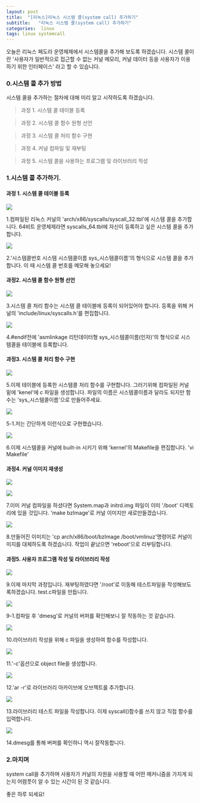 ```yaml
---
layout: post
title:  "[리눅스]리눅스 시스템 콜(system call) 추가하기"
subtitle:   "리눅스 시스템 콜(system call) 추가하기"
categories:  linux
tags: linux systemcall 
---
```


오늘은 리눅스 페도라 운영체제에서 시스템콜을 추가해 보도록 하겠습니다. 시스템 콜이란 '사용자가 일반적으로 접근할 수 없는 커널 메모리, 커널 데이터 등을 사용자가 이용하기 위한 인터페이스' 라고 할 수 있습니다. 

### 0.시스템 콜 추가 방법

시스템 콜을 추가하는 절차에 대해 미리 알고 시작하도록 하겠습니다.

> 과정 1. 시스템 콜 테이블 등록

> 과정 2. 시스템 콜 함수 원형 선언

> 과정 3. 시스템 콜 처리 함수 구현

> 과정 4. 커널 컴파일 및 재부팅

> 과정 5. 시스템 콜을 사용하는 프로그램 및 라이브러리 작성

### 1.시스템 콜 추가하기.

#### 과정 1. 시스템 콜 테이블 등록

[![](http://postfiles2.naver.net/20160320_273/zooqzqz_14584011511083BhNI_PNG/1.PNG?type=w773)](#)

1.컴파일된 리눅스 커널의 'arch/x86/syscalls/syscall_32.tbl'에 시스템 콜을 추가합니다. 64비트 운영체제라면 syscalls_64.tbl에 자신이 등록하고 싶은 시스템 콜을 추가합니다.

[![](http://postfiles10.naver.net/20160320_201/zooqzqz_14584011513464LLG0_PNG/2.PNG?type=w773)](#)

2.'시스템콜번호 시스템 시스템콜이름 sys_시스템콜이름'의 형식으로 시스템 콜을 추가합니다. 이 때 시스템 콜 번호를 메모해 놓으세요!

#### 과정2. 시스템 콜 함수 원형 선언

[![](http://postfiles7.naver.net/20160320_86/zooqzqz_1458401151505pEKib_PNG/3.PNG?type=w773)](#)

3.시스템 콜 처리 함수는 시스템 콜 테이블에 등록이 되어있어야 합니다. 등록을 위해 커널의 'include/linux/syscalls.h'를 편집합니다.

[![](http://postfiles14.naver.net/20160320_253/zooqzqz_1458401151657PfbaU_PNG/4.PNG?type=w773)](#)

4.#endif전에 'asmlinkage 리턴데이터형 sys_시스템콜이름(인자)'의 형식으로 시스템콜을 테이블에 등록합니다.

#### 과정3. 시스템 콜 처리 함수 구현

[![](http://postfiles3.naver.net/20160320_18/zooqzqz_1458401151762l4SN3_PNG/5.PNG?type=w773)](#)

5.이제 테이블에 등록한 시스템콜 처리 함수를 구현합니다. 그러기위해 컴파일된 커널 밑에 'kenel'에 c 파일을 생성합니다. 파일의 이름은 시스템콜이름과 달라도 되지만 함수는 'sys_시스템콜이름'으로 만들어주세요.


[![](http://postfiles15.naver.net/20160320_286/zooqzqz_1458401152047lBKvC_PNG/6.PNG?type=w773)](#)

5-1.저는 간단하게 이런식으로 구현했습니다.

[![](http://postfiles12.naver.net/20160320_219/zooqzqz_1458401152214VKNeA_PNG/7.PNG?type=w773)](#)

6.이제 시스템콜을 커널에 built-in 시키기 위해 'kernel'의 Makefile을 편집합니다. 'vi Makefile'

#### 과정4. 커널 이미지 재생성

[![](http://postfiles9.naver.net/20160320_8/zooqzqz_1458401152349dkoBT_PNG/8.PNG?type=w773)](#) 

[![](http://postfiles16.naver.net/20160320_15/zooqzqz_1458401152708FX1su_PNG/9.PNG?type=w773)](#)

7.이미 커널 컴파일을 하셨다면 System.map과 initrd.img 파일이 이미 '/boot' 디렉토리에 있을 것입니다. 'make bzImage'로 커널 이미지만 새로만들겠습니다. 

[![](http://postfiles14.naver.net/20160320_285/zooqzqz_14584011529345Xu9t_PNG/10.PNG?type=w773)](#)

8.만들어진 이미지는 'cp arch/x86/boot/bzImage /boot/vmlinuz'명령어로 커널이미지를 대체하도록 하겠습니다. 작업이 끝났으면 'reboot'으로 리부팅합니다.

#### 과정5. 사용자 프로그램 작성 및 라이브러리 작성

[![](http://postfiles15.naver.net/20160320_222/zooqzqz_14584011531778jUm3_PNG/11.PNG?type=w773)](#)

9.이제 마지막 과정입니다. 재부팅하였다면 '/root'로 이동해 테스트파일을 작성해보도록하겠습니다. test.c파일을 만듭니다.

[![](http://postfiles16.naver.net/20160320_255/zooqzqz_14584011533398BzKW_PNG/12.PNG?type=w773)](#)

9-1.컴파일 후 'dmesg'로 커널의 버퍼를 확인해보니 잘 작동하는 것 같습니다.

[![](http://postfiles6.naver.net/20160320_261/zooqzqz_1458401153681yVSKQ_PNG/13.PNG?type=w773)](#)

10.라이브러리 작성을 위해 c 파일을 생성하여 함수를 작성합니다.

[![](http://postfiles4.naver.net/20160320_67/zooqzqz_1458401153839R8PIL_PNG/14.PNG?type=w773)](#)

11.'-c'옵션으로 object file을 생성합니다.

[![](http://postfiles10.naver.net/20160320_217/zooqzqz_1458401153959iGRci_PNG/14-1.PNG?type=w773)](#)

12.'ar -r'로 라이브러리 아카이브에 오브젝트를 추가합니다.


[![](http://postfiles9.naver.net/20160320_72/zooqzqz_1458404524920R11xj_PNG/15-1.PNG?type=w773)](#)

13.라이브러리 테스트 파일을 작성합니다. 이제 syscall()함수를 쓰지 않고 직접 함수를 입력합니다.


[![](http://postfiles16.naver.net/20160320_175/zooqzqz_1458401154098PGTR0_PNG/15.PNG?type=w773)](#)

14.dmesg를 통해 버퍼를 확인하니 역시 잘작동합니다.

### 2.마치며

system call을 추가하며 사용자가 커널의 자원을 사용할 때 어떤 메커니즘을 가지게 되는지 어렴풋이 알 수 있는 시간이 된 것 같습니다.

좋은 하루 되세요!